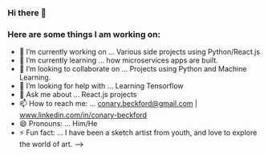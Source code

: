 ### Hi there 👋
### Here are some things I am working on:


- 🔭 I’m currently working on ... Various side projects using Python/React.js
- 🌱 I’m currently learning ... how microservices apps are built.
- 👯 I’m looking to collaborate on ... Projects using Python and Machine Learning.
- 🤔 I’m looking for help with ... Learning Tensorflow
- 💬 Ask me about ... React.js projects
- 📫 How to reach me: ... conary.beckford@gmail.com | www.linkedin.com/in/conary-beckford
- 😄 Pronouns: ... Him/He
- ⚡ Fun fact: ... I have been a sketch artist from youth, and love to explore the world of art.
-->
